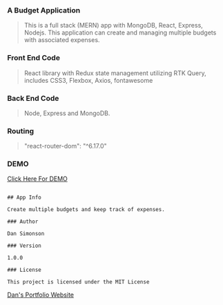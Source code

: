 ### A Budget Application

> This is a full stack (MERN) app with MongoDB, React, Express, Nodejs. This application can create and managing multiple budgets with associated expenses.

### Front End Code

> React library with Redux state management utilizing RTK Query, includes CSS3, Flexbox, Axios, fontawesome

### Back End Code

> Node, Express and MongoDB.

### Routing

> "react-router-dom": "^6.17.0"

### DEMO

[Click Here For DEMO ](https://rtk-query-budget-app-c7e58c8575e1.herokuapp.com/)

```

## App Info

Create multiple budgets and keep track of expenses.

### Author

Dan Simonson

### Version

1.0.0

### License

This project is licensed under the MIT License

```

[Dan's Portfolio Website](https://mariposaweb.net)
